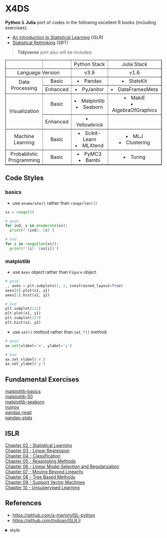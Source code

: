 # X4DS

**Python** & **Julia** port of codes in the following excellent R books (including exercises):

- [An Introduction to Statistical Learning](https://www.statlearning.com/) (ISLR)
- [Statistical Rethinking](https://xcelab.net/rm/statistical-rethinking/) (SRT)

> **Tidyverse** port also will be included.

<table border="1">
  <thead>
    <tr>
      <td></td>
      <td></td>
      <td>Python Stack</td>
      <td>Julia Stack</td>
    </tr>
  </thead>
  <tbody>
    <tr>
      <td colspan="2">Language Version</td>
      <td>v3.9</td>
      <td>v1.6</td>
    </tr>
    <tr>
      <td rowspan="2">Data <br />Processing</td>
      <td>Basic</td>
      <td><li>Pandas</li></td>
      <td><li>StatsKit</li></td>
    </tr>
    <tr>
      <td>Enhanced</td>
      <td><li>PyJanitor</li></td>
      <td><li>DataFramesMeta</li></td>
    </tr>
    <tr>
      <td rowspan="2">Visualization</td>
      <td>Basic</td>
      <td>
        <li>Matplotlib</li>
        <li>Seaborn</li>
      </td>
      <td>
        <li>MakiE</li>
        <li>AlgebraOfGraphics</li>
      </td>
    </tr>
    <tr>
      <td>Enhanced</td>
      <td><li>Yellowbrick</li></td>
      <td></td>
    </tr>
    <tr>
      <td>Machine<br />Learning</td>
      <td>Basic</td>
      <td>
        <li>Scikit-Learn</li>
        <li>MLXtend</li>
      </td>
      <td>
        <li>MLJ</li>
        <li>Clustering</li>
      </td>
    </tr>
    <tr>
      <td>
        Probablistic<br />
        Programming
      </td>
      <td>Basic</td>
      <td>
        <li>PyMC3</li>
        <li>Bambi</li>
      </td>
      <td><li>Turing</li></td>
    </tr>
  </tbody>
</table>

## Code Styles

### basics

- use `enumerate()` rather than `range(len())`

```python
xs = range(3)

# good
for ind, x in enumerate(xs):
  print(f'{ind}: {x}')

# bad
for i in range(len(xs)):
  print(f'{i}: {xs[i]}')
```

### matplotlib

- use `Axes` object rather than `Figure` object

```python
# good
_, axes = plt.subplots(1, 2, constrained_layout=True)
axes[0].plot(x1, y1)
axes[1].hist(x2, y2)

# bad
plt.subplot(121)
plt.plot(x1, y1)
plt.subplot(122)
plt.hist(x2, y2)
```

- use `set()` method rather than `set_*()` method

```python
# good
ax.set(xlabel='x', ylabel='y')

# bad
ax.set_xlabel('x')
ax.set_ylabel('y')
```

## Fundamental Exercises

[matplotlib-basics](https://colab.research.google.com/github/gitony0101/X4DS/blob/main/evan/mpl_basics.ipynb)<br>
[matplotlib-50](https://colab.research.google.com/github/gitony0101/X4DS/blob/main/evan/mpl50.ipynb)<br>
[matplotlib-seaborn](https://colab.research.google.com/github/gitony0101/X4DS/blob/main/evan/mpl50_sns.ipynb)<br>
[numpy](https://colab.research.google.com/github/gitony0101/X4DS/blob/main/evan/numpy.ipynb)<br>
[pandas-read](https://colab.research.google.com/github/gitony0101/X4DS/blob/main/evan/pandas_read.ipynb)<br>
[pandas-stats](https://colab.research.google.com/github/gitony0101/X4DS/blob/main/evan/pandas_stats.ipynb)<br>

## ISLR

[Chapter 02 - Statistical Learning](https://nbviewer.jupyter.org/github/gitony0101/X4DS/blob/main/ISLR/Ch02%20-%20Statistical%20Learning.ipynb)<br>
[Chapter 03 - Linear Regression](https://nbviewer.jupyter.org/github/gitony0101/X4DS/blob/main/ISLR/Ch03%20-%20Linear%20Regression.ipynb)<br>
[Chapter 04 - Classification](https://nbviewer.jupyter.org/github/gitony0101/X4DS/blob/main/ISLR/Ch04%20-%20Classification.ipynb)
<br>
[Chapter 05 - Resampling Methods](https://nbviewer.jupyter.org/github/gitony0101/X4DS/blob/main/ISLR/Ch05%20-%20Resampling%20Methods.ipynb)
<br>
[Chapter 06 - Linear Model Selection and Regularization](https://nbviewer.jupyter.org/github/gitony0101/X4DS/blob/main/ISLR/Ch05%20-%20Resampling%20Methods.ipynb)
<br>
[Chapter 07 - Moving Beyond Linearity](https://nbviewer.jupyter.org/github/gitony0101/X4DS/blob/main/ISLR/Ch07%20-%20Moving%20Beyond%20Linearity.ipynb)
<br>
[Chapter 08 - Tree Based Methods](https://nbviewer.jupyter.org/github/gitony0101/X4DS/blob/main/ISLR/Ch08%20-%20Tree-Based%20Methods.ipynb)
<br>
[Chapter 09 - Support Vector Machines](https://nbviewer.jupyter.org/github/gitony0101/X4DS/blob/main/ISLR/Ch09%20-%20Support%20Vector%20Machines.ipynb)
<br>
[Chapter 10 - Unsupervised Learning](https://nbviewer.jupyter.org/github/gitony0101/X4DS/blob/main/ISLR/Ch10%20-%20Unsupervised%20Learning.ipynb)


## References

- https://github.com/a-martyn/ISL-python
- https://github.com/tndoan/ISLR.jl

<details>
  <summary>style</summary>
  <style>
    table {
      border-collapse: collapse;
      text-align: center;
    }
  </style>
</details>
